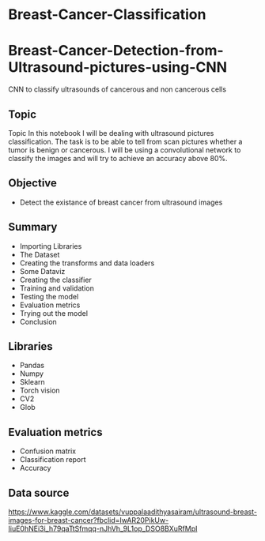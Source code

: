 # Breast-Cancer-Classification
# Breast-Cancer-Detection-from-Ultrasound-pictures-using-CNN
CNN to classify ultrasounds of cancerous and non cancerous cells


## Topic
Topic
In this notebook I will be dealing with ultrasound pictures classification. The task is to be able to tell from  scan pictures whether a tumor is benign or cancerous. I will be using a convolutional network to classify the images and will try to achieve an accuracy 
above 80%. 

## Objective
- Detect the existance of breast cancer from ultrasound images

## Summary
- Importing Libraries
- The Dataset
- Creating the transforms and data loaders
- Some Dataviz
- Creating the classifier
- Training and validation
- Testing the model
- Evaluation metrics
- Trying out the model
- Conclusion

## Libraries
- Pandas
- Numpy
- Sklearn
- Torch vision
- CV2
- Glob

## Evaluation metrics
- Confusion matrix
- Classification report
- Accuracy

## Data source
https://www.kaggle.com/datasets/vuppalaadithyasairam/ultrasound-breast-images-for-breast-cancer?fbclid=IwAR20PikUw-IiuE0hNEi3i_h79qaTtSfmqq-nJhVh_9L1op_DSO8BXuRfMpI
